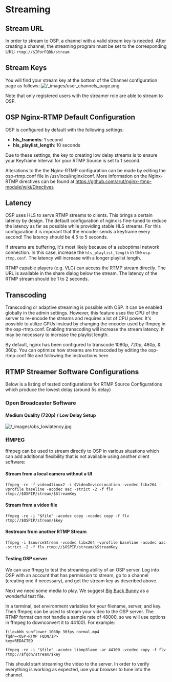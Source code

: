 # Streaming

## Stream URL
In order to stream to OSP, a channel with a valid stream key is needed. After creating a channel, the streaming program must be set to the corresponding URL: ```rtmp://$IPorFQDN/stream``` 

## Stream Keys
You will find your stream key at the bottom of the Channel configuration page as follows:
![/_images/user_channels_page.png](/_images/user_channels_page.png)

Note that only registered users with the streamer role are able to stream to OSP.

## OSP Nginx-RTMP Default Configuration

OSP is configured by default with the following settings:

- **hls_framents**: 1 second
- **hls_playlist_length**: 10 seconds

Due to these settings, the key to creating low delay streams is to ensure your Keyframe Interval for your RTMP Source is set to 1 second.

Alterations to the the Nginx-RTMP configuration can be made by editing the osp-rtmp.conf file in /usr/local/nginx/conf. More information on the Nginx-RTMP directives can be found at https://github.com/arut/nginx-rtmp-module/wiki/Directives

## Latency

OSP uses HLS to serve RTMP streams to clients. This brings a certain latency by design. The default configuration of nginx is fine-tuned to reduce the latency as far as possible while providing stable HLS streams. For this configuration it is imporant that the encoder sends a keyframe every second! The latency should be 4.5 to 5 seconds.

If streams are buffering, it's most likely because of a suboptimal network connection. In this case, increase the ```hls_playlist_length``` in the ```osp-rtmp.conf```. The latency will increase with a longer playlist length. 

RTMP capable players (e.g. VLC) can access the RTMP stream directly. The URL is available in the share dialog below the stream. The latency of the RTMP stream should be 1 to 2 seconds. 

## Transcoding

Transcoding or adaptive streaming is possible with OSP. It can be enabled globally in the admin settings. However, this feature uses the CPU of the server to re-encode the streams and requires a lot of CPU power. It's possible to utilize GPUs instead by changing the encoder used by ffmpeg in the osp-rtmp.conf. Enabling transcoding will increase the stream latency. It may be necessary to increase the playlist length.

By default, nginx has been configured to transcode 1080p, 720p, 480p, & 360p. You can optimize how streams are transcoded by editing the osp-rtmp.conf file and following the instructions here.

## RTMP Streamer Software Configurations

Below is a listing of tested configurations for RTMP Source Configurations which produce the lowest delay (around 5s delay)

### Open Broadcaster Software

#### Medium Quality (720p) / Low Delay Setup
![/_images/obs_lowlatency.jpg](/_images/obs_lowlatency.jpg)

### ffMPEG

ffmpeg can be used to stream directly to OSP in various situations which can add additional flexibility that is not available using another client software:

#### Stream from a local camera without a UI

```
ffmpeg -re -f video4linux2 -i $VideoDeviceLocation -vcodec libx264 -vprofile baseline -acodec aac -strict -2 -f flv rtmp://$OSPIP/stream/$StreamKey
```

#### Stream from a video file

```
ffmpeg -re -i "$file" -acodec copy -vcodec copy -f flv rtmp://$OSPIP/stream/$key
```

#### Restream from another RTMP Stream

```
ffmpeg -i $sourceStream -vcodec libx264 -vprofile baseline -acodec aac -strict -2 -f flv rtmp://$OSPIP/stream/$StreamKey
```

#### Testing OSP server

We can use ffmpg to test the streaming ability of an OSP server. Log into OSP with an account that has permission to stream, go to a channel (creating one if necessary), and get the stream key as described above.

Next we need some media to play. We suggest [Big Buck Bunny](http://bbb3d.renderfarming.net/download.html) as a wonderful test file.

In a terminal, set environment variables for your filename, server, and key. Then ffmpeg can be used to stream your video to the OSP server. The RTMP format can not handle a sample rate of 48000, so we will use options in ffmpeg to downconvert it to 44100). For example:

```
file=bbb_sunflower_1080p_30fps_normal.mp4
fqdn=<OSP-RTMP FQDN/IP>
key=REDACTED

ffmpeg -re -i "$file" -acodec libmp3lame -ar 44100 -vcodec copy -f flv rtmp://$fqdn/stream/$key
```

This should start streaming the video to the server. In order to verify everything is working as expected, use your browser to tune into the channel.